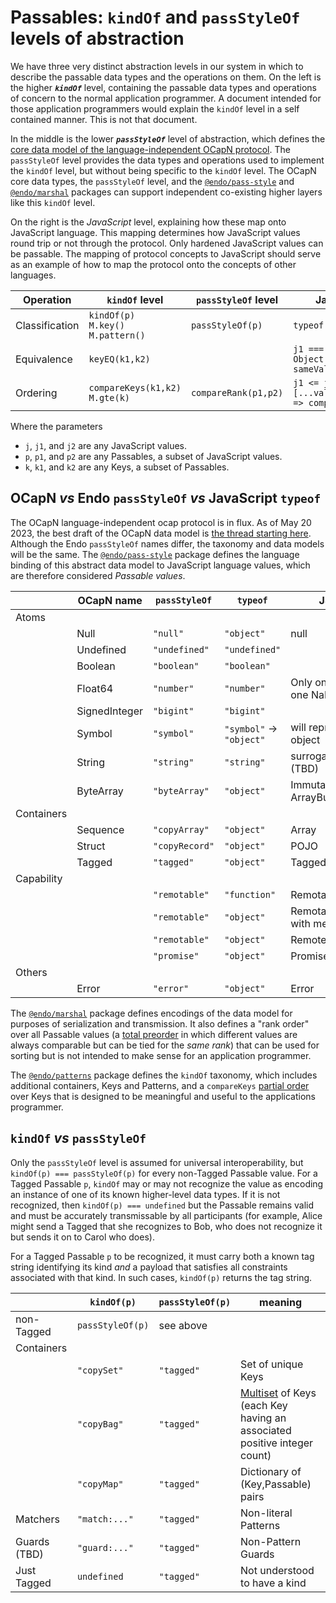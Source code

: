 # Passables: `kindOf` and `passStyleOf` levels of abstraction

We have three very distinct abstraction levels in our system in which to describe the passable data types and the operations on them. On the left is the higher ***`kindOf`*** level, containing the passable data types and operations of concern to the normal application programmer. A document intended for those application programmers would explain the `kindOf` level in a self contained manner. This is not that document.

In the middle is the lower ***`passStyleOf`*** level of abstraction, which defines the [core data model of the language-independent OCapN protocol]((https://github.com/ocapn/ocapn/issues/5#issuecomment-1549012122)). The `passStyleOf` level provides the data types and operations used to implement the `kindOf` level, but without being specific to the `kindOf` level. The OCapN core data types, the `passStyleOf` level, and the [`@endo/pass-style`](https://www.npmjs.com/package/@endo/pass-style) and [`@endo/marshal`](https://www.npmjs.com/package/@endo/marshal) packages can support independent co-existing higher layers like this `kindOf` level.

On the right is the *JavaScript* level, explaining how these map onto JavaScript language. This mapping determines how JavaScript values round trip or not through the protocol. Only hardened JavaScript values can be passable. The mapping of protocol concepts to JavaScript should serve as an example of how to map the protocol onto the concepts of other languages.

| Operation      | `kindOf` level                            | `passStyleOf` level  | JavaScript level                                            |
| -------------- | ----------------------------------------- | -------------------- | ----------------------------------------------------------- |
| Classification | `kindOf(p)`<br>`M.key()`<br>`M.pattern()` | `passStyleOf(p)`     | `typeof j`                                                  |
| Equivalence    | `keyEQ(k1,k2)`                            |                      | `j1 === j2`<br>`Object.is(j1,j2)`<br>`sameValueZero(j1,j2)` |
| Ordering       | `compareKeys(k1,k2)`<br>`M.gte(k)`        | `compareRank(p1,p2)` | `j1 <= j2`<br>`[...values].sort((j1,j2) => compare(j1,j2))` |

Where the parameters
   * `j`, `j1`, and `j2` are any JavaScript values.
   * `p`, `p1`, and `p2` are any Passables, a subset of JavaScript values.
   * `k`, `k1`, and `k2` are any Keys, a subset of Passables.


## OCapN *vs* Endo `passStyleOf` *vs* JavaScript `typeof`

The OCapN language-independent ocap protocol is in flux. As of May 20 2023, the best draft of the OCapN data model is [the thread starting here](https://github.com/ocapn/ocapn/issues/5#issuecomment-1549012122). Although the Endo `passStyleOf` names differ, the taxonomy and data models will be the same. The [`@endo/pass-style`](https://www.npmjs.com/package/@endo/pass-style) package defines the language binding of this abstract data model to JavaScript language values, which are therefore considered *Passable values*.

|            | OCapN name    | `passStyleOf`  | `typeof`                 | JS notes                      |
|------------|---------------|----------------|--------------------------|-------------------------------|
| Atoms      |               |                |                          |                               |
|            | Null          | `"null"`       | `"object"`               | null                          |
|            | Undefined     | `"undefined"`  | `"undefined"`            |                               |
|            | Boolean       | `"boolean"`    | `"boolean"`              |                               |
|            | Float64       | `"number"`     | `"number"`               | Only one zero, only one NaN   |
|            | SignedInteger | `"bigint"`     | `"bigint"`               |                               |
|            | Symbol        | `"symbol"`     | `"symbol"` -> `"object"` | will represent as JS object   |
|            | String        | `"string"`     | `"string"`               | surrogate confusion (TBD)     |
|            | ByteArray     | `"byteArray"`  | `"object"`               | Immutable ArrayBuffer         |
| Containers |               |                |                          |                               |
|            | Sequence      | `"copyArray"`  | `"object"`               | Array                         |
|            | Struct        | `"copyRecord"` | `"object"`               | POJO                          |
|            | Tagged        | `"tagged"`     | `"object"`               | Tagged/CopyTagged             |
| Capability |               |                |                          |                               |
|            |               | `"remotable"`  | `"function"`             | Remotable function            |
|            |               | `"remotable"`  | `"object"`               | Remotable object with methods |
|            |               | `"remotable"`  | `"object"`               | Remote Presence               |
|            |               | `"promise"`    | `"object"`               | Promise                       |
| Others     |               |                |                          |                               |
|            | Error         | `"error"`      | `"object"`               | Error                         |

The [`@endo/marshal`](https://www.npmjs.com/package/@endo/marshal) package defines encodings of the data model for purposes of serialization and transmission.
It also defines a "rank order" over all Passable values (a [total preorder](https://en.wikipedia.org/wiki/Weak_ordering) in which different values are always comparable but can be tied for the *same rank*) that can be used for sorting but is not intended to make sense for an application programmer.

The [`@endo/patterns`](https://www.npmjs.com/package/@endo/patterns) package defines the `kindOf` taxonomy, which includes additional containers, Keys and Patterns, and a `compareKeys` [partial order](https://en.wikipedia.org/wiki/Partially_ordered_set) over Keys that is designed to be meaningful and useful to the applications programmer.

## `kindOf` *vs* `passStyleOf`

Only the `passStyleOf` level is assumed for universal interoperability, but `kindOf(p) === passStyleOf(p)` for every non-Tagged Passable value. For a Tagged Passable `p`, `kindOf` may or may not recognize the value as encoding an instance of one of its known higher-level data types. If it is not recognized, then `kindOf(p) === undefined` but the Passable remains valid and must be accurately transmissable by all participants (for example, Alice might send a Tagged that she recognizes to Bob, who does not recognize it but sends it on to Carol who does).

For a Tagged Passable `p` to be recognized, it must carry both a known tag string identifying its kind _and_ a payload that satisfies all constraints associated with that kind. In such cases, `kindOf(p)` returns the tag string.

|              | `kindOf(p)`      | `passStyleOf(p)` | meaning                        |
|--------------|------------------|------------------|--------------------------------|
| non-Tagged   | `passStyleOf(p)` | see above        |                                |
| Containers   |                  |                  |                                |
|              | `"copySet"`      | `"tagged"`       | Set of unique Keys             |
|              | `"copyBag"`      | `"tagged"`       | [Multiset](https://en.wikipedia.org/wiki/Multiset) of Keys (each Key having an associated positive integer count) |
|              | `"copyMap"`      | `"tagged"`       | Dictionary of (Key,Passable) pairs |
| Matchers     | `"match:..."`    | `"tagged"`       | Non-literal Patterns           |
| Guards (TBD) | `"guard:..."`    | `"tagged"`       | Non-Pattern Guards             |
| Just Tagged  | `undefined`      | `"tagged"`       | Not understood to have a kind  |
